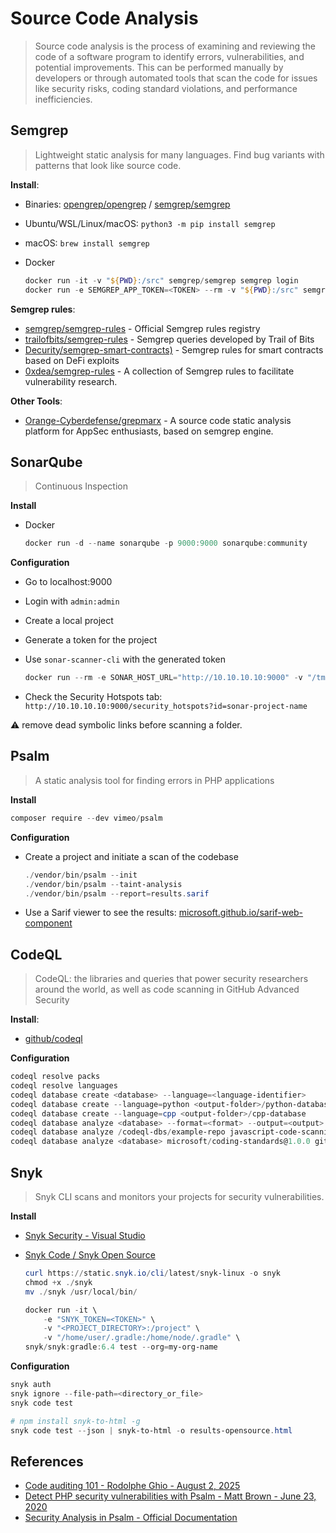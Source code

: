 # Source Code Analysis

> Source code analysis is the process of examining and reviewing the code of a software program to identify errors, vulnerabilities, and potential improvements. This can be performed manually by developers or through automated tools that scan the code for issues like security risks, coding standard violations, and performance inefficiencies.

## Semgrep

> Lightweight static analysis for many languages. Find bug variants with patterns that look like source code.

**Install**:

* Binaries: [opengrep/opengrep](https://github.com/opengrep/opengrep) / [semgrep/semgrep](https://github.com/semgrep/semgrep)
* Ubuntu/WSL/Linux/macOS: `python3 -m pip install semgrep`
* macOS: `brew install semgrep`
* Docker

    ```ps1
    docker run -it -v "${PWD}:/src" semgrep/semgrep semgrep login
    docker run -e SEMGREP_APP_TOKEN=<TOKEN> --rm -v "${PWD}:/src" semgrep/semgrep semgrep ci
    ```

**Semgrep rules**:

* [semgrep/semgrep-rules](https://github.com/semgrep/semgrep-rules) - Official Semgrep rules registry
* [trailofbits/semgrep-rules](https://github.com/trailofbits/semgrep-rules) - Semgrep queries developed by Trail of Bits
* [Decurity/semgrep-smart-contracts)](https://github.com/Decurity/semgrep-smart-contracts) - Semgrep rules for smart contracts based on DeFi exploits
* [0xdea/semgrep-rules](https://github.com/0xdea/semgrep-rules) - A collection of Semgrep rules to facilitate vulnerability research.

**Other Tools**:

* [Orange-Cyberdefense/grepmarx](https://github.com/Orange-Cyberdefense/grepmarx) - A source code static analysis platform for AppSec enthusiasts, based on semgrep engine.

## SonarQube

> Continuous Inspection

**Install**

* Docker

    ```ps1
    docker run -d --name sonarqube -p 9000:9000 sonarqube:community
    ```

**Configuration**

* Go to localhost:9000
* Login with `admin:admin`
* Create a local project
* Generate a token for the project
* Use `sonar-scanner-cli` with the generated token

    ```ps1
    docker run --rm -e SONAR_HOST_URL="http://10.10.10.10:9000" -v "/tmp/www:/usr/src" sonarsource/sonar-scanner-cli -Dsonar.projectKey=sonar-project-name -Dsonar.sources=. -Dsonar.host.url=http://10.10.10.10:9000 -Dsonar.token=sqp_redacted
    ```

* Check the Security Hotspots tab: `http://10.10.10.10:9000/security_hotspots?id=sonar-project-name`

:warning: remove dead symbolic links before scanning a folder.

## Psalm

> A static analysis tool for finding errors in PHP applications

**Install**

```ps1
composer require --dev vimeo/psalm
```

**Configuration**

* Create a project and initiate a scan of the codebase

    ```ps1
    ./vendor/bin/psalm --init
    ./vendor/bin/psalm --taint-analysis
    ./vendor/bin/psalm --report=results.sarif
    ```

* Use a Sarif viewer to see the results: [microsoft.github.io/sarif-web-component](https://microsoft.github.io/sarif-web-component/)

## CodeQL

> CodeQL: the libraries and queries that power security researchers around the world, as well as code scanning in GitHub Advanced Security

**Install**:

* [github/codeql](https://github.com/github/codeql)

**Configuration**

```ps1
codeql resolve packs
codeql resolve languages
codeql database create <database> --language=<language-identifier>
codeql database create --language=python <output-folder>/python-database
codeql database create --language=cpp <output-folder>/cpp-database
codeql database analyze <database> --format=<format> --output=<output> <query-specifiers>...
codeql database analyze /codeql-dbs/example-repo javascript-code-scanning.qls --sarif-category=javascript-typescript  --format=sarif-latest --output=/temp/example-repo-js.sarif
codeql database analyze <database> microsoft/coding-standards@1.0.0 github/security-queries --format=sarifv2.1.0 --output=query-results.sarif --download
```

## Snyk

> Snyk CLI scans and monitors your projects for security vulnerabilities.

**Install**

* [Snyk Security - Visual Studio](https://marketplace.visualstudio.com/items?itemName=snyk-security.snyk-vulnerability-scanner-vs)
* [Snyk Code / Snyk Open Source](https://app.snyk.io)

    ```ps1
    curl https://static.snyk.io/cli/latest/snyk-linux -o snyk
    chmod +x ./snyk
    mv ./snyk /usr/local/bin/ 

    docker run -it \
        -e "SNYK_TOKEN=<TOKEN>" \
        -v "<PROJECT_DIRECTORY>:/project" \
        -v "/home/user/.gradle:/home/node/.gradle" \
    snyk/snyk:gradle:6.4 test --org=my-org-name
    ```

**Configuration**

```ps1
snyk auth
snyk ignore --file-path=<directory_or_file>
snyk code test

# npm install snyk-to-html -g
snyk code test --json | snyk-to-html -o results-opensource.html
```

## References

* [Code auditing 101 - Rodolphe Ghio - August 2, 2025](https://blog.rodolpheg.xyz/posts/code-auditing--101/)
* [Detect PHP security vulnerabilities with Psalm - Matt Brown - June 23, 2020](https://psalm.dev/articles/detect-security-vulnerabilities-with-psalm)
* [Security Analysis in Psalm - Official Documentation](https://psalm.dev/docs/security_analysis/)
